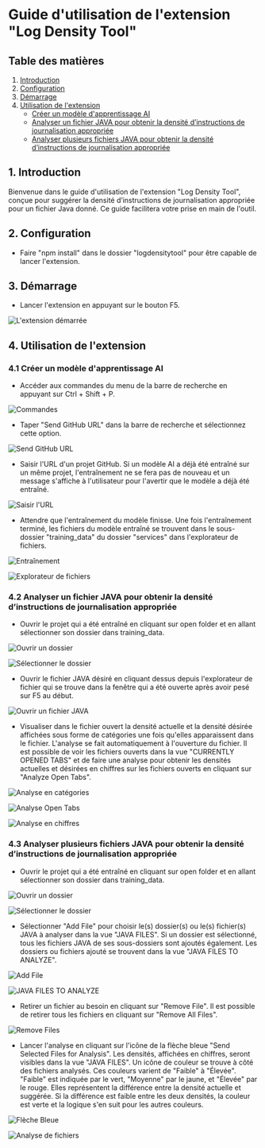 # Guide d'utilisation de l'extension "Log Density Tool"

## Table des matières

1. [Introduction](#1-introduction)
2. [Configuration](#2-configuration)
3. [Démarrage](#3-démarrage)
4. [Utilisation de l'extension](#4-utilisation-de-lextension)
   - [Créer un modèle d'apprentissage AI](#41-créer-un-modèle-dapprentissage-ai)
   - [Analyser un fichier JAVA pour obtenir la densité d’instructions de journalisation appropriée](#42-analyser-un-fichier-java-pour-obtenir-la-densité-dinstructions-de-journalisation-appropriée)
   - [Analyser plusieurs fichiers JAVA pour obtenir la densité d’instructions de journalisation appropriée](#43-analyser-plusieurs-fichiers-java-pour-obtenir-la-densité-dinstructions-de-journalisation-appropriée)


## 1. Introduction
Bienvenue dans le guide d'utilisation de l'extension "Log Density Tool", conçue pour suggérer la densité d’instructions de journalisation appropriée pour un fichier Java donné. Ce guide facilitera votre prise en main de l'outil.

## 2. Configuration
- Faire "npm install" dans le dossier "logdensitytool" pour être capable de lancer l'extension.

## 3. Démarrage
- Lancer l'extension en appuyant sur le bouton F5.

![L'extension démarrée](media/imagesUserGuide/image.png)

## 4. Utilisation de l'extension
### 4.1 Créer un modèle d'apprentissage AI
- Accéder aux commandes du menu de la barre de recherche en appuyant sur Ctrl + Shift + P.

![Commandes](media/imagesUserGuide/image-1.png)

- Taper "Send GitHub URL" dans la barre de recherche et sélectionnez cette option.

![Send GitHub URL](media/imagesUserGuide/image-2.png)

- Saisir l'URL d'un projet GitHub. Si un modèle AI a déjà été entraîné sur un même projet, l'entraînement 
ne se fera pas de nouveau et un message s'affiche à l'utilisateur pour l'avertir que le modèle a déjà été entraîné. 

![Saisir l'URL](media/imagesUserGuide/image-3.png)

- Attendre que l'entraînement du modèle finisse. Une fois l'entraînement terminé, les fichiers du modèle entraîné se     trouvent dans le sous-dossier "training_data" du dossier "services" dans l'explorateur de fichiers.

![Entraînement](media/imagesUserGuide/image-5.png)

![Explorateur de fichiers](media/imagesUserGuide/image-6.png)

### 4.2 Analyser un fichier JAVA pour obtenir la densité d’instructions de journalisation appropriée
- Ouvrir le projet qui a été entraîné en cliquant sur open folder et en allant sélectionner son dossier dans training_data.

![Ouvrir un dossier](media/imagesUserGuide/image-7.png)

![Sélectionner le dossier](media/imagesUserGuide/image-8.png)

- Ouvrir le fichier JAVA désiré en cliquant dessus depuis l'explorateur de fichier qui se trouve dans la fenêtre qui a été ouverte après avoir pesé sur F5 au début.

![Ouvrir un fichier JAVA](media/imagesUserGuide/image-9.png)

- Visualiser dans le fichier ouvert la densité actuelle et la densité désirée affichées sous forme de catégories une fois qu'elles apparaissent dans le fichier. L'analyse se fait automatiquement à l'ouverture du fichier. Il est possible 
de voir les fichiers ouverts dans la vue "CURRENTLY OPENED TABS" et de faire une analyse pour obtenir les densités actuelles et désirées en chiffres sur les fichiers ouverts en cliquant sur "Analyze Open Tabs".

![Analyse en catégories](media/imagesUserGuide/image-12.png)

![Analyse Open Tabs](media/imagesUserGuide/image-13.png)

![Analyse en chiffres](media/imagesUserGuide/image-14.png)

### 4.3 Analyser plusieurs fichiers JAVA pour obtenir la densité d’instructions de journalisation appropriée
- Ouvrir le projet qui a été entraîné en cliquant sur open folder et en allant sélectionner son dossier dans training_data.

![Ouvrir un dossier](media/imagesUserGuide/image-7.png)

![Sélectionner le dossier](media/imagesUserGuide/image-8.png)

- Sélectionner "Add File" pour choisir le(s) dossier(s) ou le(s) fichier(s) JAVA à analyser dans la vue "JAVA FILES". Si un dossier est sélectionné, tous les fichiers JAVA de ses sous-dossiers sont ajoutés également. Les dossiers ou fichiers ajouté se trouvent dans la vue "JAVA FILES TO ANALYZE". 

![Add File](media/imagesUserGuide/image-17.png)

![JAVA FILES TO ANALYZE](media/imagesUserGuide/image-16.png)

- Retirer un fichier au besoin en cliquant sur "Remove File". Il est possible de retirer tous les fichiers en cliquant sur "Remove All Files".

![Remove Files](media/imagesUserGuide/image-18.png)

- Lancer l'analyse en cliquant sur l'icône de la flèche bleue "Send Selected Files for Analysis". Les densités, affichées en chiffres, seront visibles dans la vue "JAVA FILES". Un icône de couleur se trouve à côté des fichiers analysés. Ces couleurs varient de "Faible" à "Élevée". "Faible" est indiquée par le vert, "Moyenne" par le jaune, et "Élevée" par le rouge. Elles représentent la différence entre la densité actuelle et suggérée. Si la différence est faible entre les deux densités, la couleur est verte et la logique s'en suit pour les autres couleurs.

![Flèche Bleue](media/imagesUserGuide/image21.png)

![Analyse de fichiers](media/imagesUserGuide/image-20.png)

